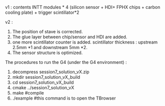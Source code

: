 v1 : contents INTT modules * 4 (silicon sensor + HDI+ FPHX chips + carbon cooling plate) + trigger scintillator*2 


v2 : 
1. The position of stave is corrected.
2. The glue layer between chip/sensor and HDI are added.
3. one more scintillator counter is added. scintillator thickness : upstream 2.5mm *1 and downstream 5mm *2.
4. The sensor structure is optimized.


The procedures to run the G4 (under the G4 environment) : 
1. decompress session7_solution_vX.zip
2. mkdir session7_solution_vX_build
3. cd session7_solution_vX_build
4. cmake ../session7_solution_vX
5. make       #compile
6. ./example      #this command is to open the TBrowser 
